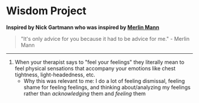 # Wisdom Project

**Inspired by Nick Gartmann who was inspired by [Merlin Mann](https://gist.github.com/merlinmann/09af1df28d76ba028b0999f66945fd61)**

> "It's only advice for you because it had to be advice for me." - Merlin Mann

<hr>

1. When your therapist says to "feel your feelings" they literally mean to feel physical sensations that accompany your emotions like chest tightness, light-headedness, etc.
   * Why this was relevant to me: I do a lot of feeling dismissal, feeling shame for feeling feelings, and thinking about/analyzing my feelings rather than _acknowledging_ them and _feeling_ them
